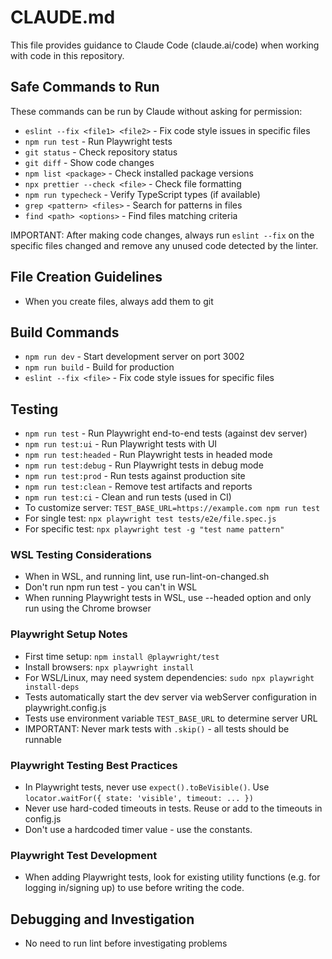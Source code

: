 # CLAUDE.md

This file provides guidance to Claude Code (claude.ai/code) when working with code in this repository.

## Safe Commands to Run
These commands can be run by Claude without asking for permission:
- `eslint --fix <file1> <file2>` - Fix code style issues in specific files
- `npm run test` - Run Playwright tests
- `git status` - Check repository status
- `git diff` - Show code changes
- `npm list <package>` - Check installed package versions
- `npx prettier --check <file>` - Check file formatting
- `npm run typecheck` - Verify TypeScript types (if available)
- `grep <pattern> <files>` - Search for patterns in files
- `find <path> <options>` - Find files matching criteria

IMPORTANT: After making code changes, always run `eslint --fix` on the specific files changed and remove any unused code detected by the linter.

## File Creation Guidelines
- When you create files, always add them to git

## Build Commands
- `npm run dev` - Start development server on port 3002
- `npm run build` - Build for production
- `eslint --fix <file>` - Fix code style issues for specific files

## Testing
- `npm run test` - Run Playwright end-to-end tests (against dev server)
- `npm run test:ui` - Run Playwright tests with UI
- `npm run test:headed` - Run Playwright tests in headed mode
- `npm run test:debug` - Run Playwright tests in debug mode
- `npm run test:prod` - Run tests against production site
- `npm run test:clean` - Remove test artifacts and reports
- `npm run test:ci` - Clean and run tests (used in CI)
- To customize server: `TEST_BASE_URL=https://example.com npm run test`
- For single test: `npx playwright test tests/e2e/file.spec.js`
- For specific test: `npx playwright test -g "test name pattern"`

### WSL Testing Considerations
- When in WSL, and running lint, use run-lint-on-changed.sh
- Don't run npm run test - you can't in WSL
- When running Playwright tests in WSL, use --headed option and only run using the Chrome browser

### Playwright Setup Notes
- First time setup: `npm install @playwright/test`
- Install browsers: `npx playwright install`
- For WSL/Linux, may need system dependencies: `sudo npx playwright install-deps`
- Tests automatically start the dev server via webServer configuration in playwright.config.js
- Tests use environment variable `TEST_BASE_URL` to determine server URL
- IMPORTANT: Never mark tests with `.skip()` - all tests should be runnable

### Playwright Testing Best Practices
- In Playwright tests, never use `expect().toBeVisible()`. Use `locator.waitFor({ state: 'visible', timeout: ... })`
- Never use hard-coded timeouts in tests.  Reuse or add to the timeouts in config.js
- Don't use a hardcoded timer value - use the constants.

### Playwright Test Development
- When adding Playwright tests, look for existing utility functions (e.g. for logging in/signing up) to use before writing the code.

## Debugging and Investigation
- No need to run lint before investigating problems